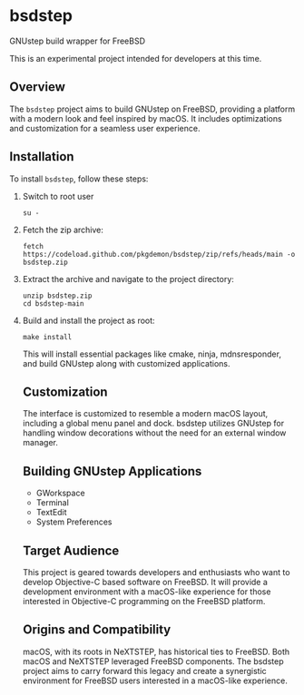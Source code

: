 # bsdstep
GNUstep build wrapper for FreeBSD

This is an experimental project intended for developers at this time.

## Overview

The `bsdstep` project aims to build GNUstep on FreeBSD, providing a platform with a modern look and feel inspired by macOS. It includes optimizations and customization for a seamless user experience.

## Installation

To install `bsdstep`, follow these steps:

1. Switch to root user
   ```
   su -
   ```
2. Fetch the zip archive:
   ```
   fetch https://codeload.github.com/pkgdemon/bsdstep/zip/refs/heads/main -o bsdstep.zip
   ```
3. Extract the archive and navigate to the project directory:
   ```
   unzip bsdstep.zip
   cd bsdstep-main
   ```
4. Build and install the project as root:
   ```
   make install
   ```

   This will install essential packages like cmake, ninja, mdnsresponder, and build GNUstep along with customized applications.

   ## Customization

   The interface is customized to resemble a modern macOS layout, including a global menu panel and dock. bsdstep utilizes GNUstep for handling window decorations without the need for an external window manager.

   ## Building GNUstep Applications

   * GWorkspace
   * Terminal
   * TextEdit
   * System Preferences

   ## Target Audience

   This project is geared towards developers and enthusiasts who want to develop Objective-C based software on FreeBSD. It will provide a development environment with a macOS-like experience for those interested in Objective-C programming on the FreeBSD platform.

   ## Origins and Compatibility

   macOS, with its roots in NeXTSTEP, has historical ties to FreeBSD. Both macOS and NeXTSTEP leveraged FreeBSD components. The bsdstep project aims to carry forward this legacy and create a synergistic environment for FreeBSD users interested in a macOS-like experience.
